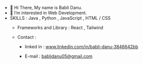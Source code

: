 - 👋 Hi There, My name is Babli Danu.
- 👀 I’m interested in Web Development.
- SKILLS :
  Java , Python , JavaScript , HTML / CSS
  - Frameworks and Library :
  React , Tailwind

  - Contact :
    - linked in : www.linkedin.com/in/babli-danu-3846642bb
  
    - E-mail : bablidanu05@gmail.com

